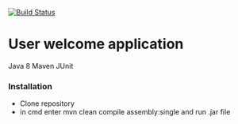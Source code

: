 [![Build Status](https://travis-ci.org/romanneklesa/localdata.svg?branch=master)](https://travis-ci.org/romanneklesa/localdata)




User welcome application
=======
Java 8
Maven
JUnit

### Installation

- Clone repository
- in cmd enter mvn clean compile assembly:single and run .jar file

